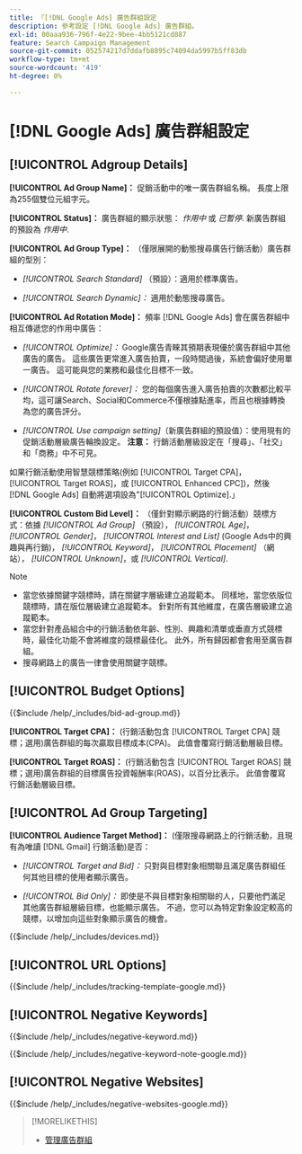 ```yaml
---
title: 『[!DNL Google Ads] 廣告群組設定
description: 參考設定 [!DNL Google Ads] 廣告群組。
exl-id: 00aaa936-796f-4e22-9bee-4bb5121cd887
feature: Search Campaign Management
source-git-commit: 052574217d7ddafb8895c74094da5997b5ff83db
workflow-type: tm+mt
source-wordcount: '419'
ht-degree: 0%

---
```


# [!DNL Google Ads] 廣告群組設定

## [!UICONTROL Adgroup Details]

**[!UICONTROL Ad Group Name]：** 促銷活動中的唯一廣告群組名稱。 長度上限為255個雙位元組字元。

**[!UICONTROL Status]：** 廣告群組的顯示狀態： *作用中* 或 *已暫停*. 新廣告群組的預設為 *作用中*.

**[!UICONTROL Ad Group Type]：** （僅限展開的動態搜尋廣告行銷活動）廣告群組的型別：

* *[!UICONTROL Search Standard]* （預設）：適用於標準廣告。

* *[!UICONTROL Search Dynamic]：* 適用於動態搜尋廣告。

**[!UICONTROL Ad Rotation Mode]：** 頻率 [!DNL Google Ads] 會在廣告群組中相互傳遞您的作用中廣告：

* *[!UICONTROL Optimize]：* Google廣告青睞其預期表現優於廣告群組中其他廣告的廣告。 這些廣告更常進入廣告拍賣，一段時間過後，系統會偏好使用單一廣告。 這可能與您的業務和最佳化目標不一致。

* *[!UICONTROL Rotate forever]：*   您的每個廣告進入廣告拍賣的次數都比較平均，這可讓Search、Social和Commerce不僅根據點進率，而且也根據轉換為您的廣告評分。

* *[!UICONTROL Use campaign setting]*（新廣告群組的預設值）：使用現有的促銷活動層級廣告輪換設定。 **注意：** 行銷活動層級設定在「搜尋」、「社交」和「商務」中不可見。

如果行銷活動使用智慧競標策略(例如 [!UICONTROL Target CPA]， [!UICONTROL Target ROAS]，或 [!UICONTROL Enhanced CPC])，然後 [!DNL Google Ads] 自動將選項設為&quot;[!UICONTROL Optimize].」

**[!UICONTROL Custom Bid Level]：** （僅針對顯示網路的行銷活動）競標方式：依據 *[!UICONTROL Ad Group]* （預設）， *[!UICONTROL Age]*， *[!UICONTROL Gender]*， *[!UICONTROL Interest and List]* (Google Ads中的興趣與再行銷)， *[!UICONTROL Keyword]*， *[!UICONTROL Placement]* （網站）， *[!UICONTROL Unknown]*，或 *[!UICONTROL Vertical]*.

>[!NOTE]
>
>* 當您依據關鍵字競標時，請在關鍵字層級建立追蹤範本。 同樣地，當您依版位競標時，請在版位層級建立追蹤範本。 針對所有其他維度，在廣告層級建立追蹤範本。
>* 當您針對產品組合中的行銷活動依年齡、性別、興趣和清單或垂直方式競標時，最佳化功能不會將維度的競標最佳化。 此外，所有歸因都會套用至廣告群組。
>* 搜尋網路上的廣告一律會使用關鍵字競標。

## [!UICONTROL Budget Options]

<!-- **[!UICONTROL Bid]:** -->

{{$include /help/_includes/bid-ad-group.md}}

**[!UICONTROL Target CPA]：** (行銷活動包含 [!UICONTROL Target CPA] 競標；選用)廣告群組的每次贏取目標成本(CPA)。 此值會覆寫行銷活動層級目標。

**[!UICONTROL Target ROAS]：** (行銷活動包含 [!UICONTROL Target ROAS] 競標；選用)廣告群組的目標廣告投資報酬率(ROAS)，以百分比表示。 此值會覆寫行銷活動層級目標。

## [!UICONTROL Ad Group Targeting]

**[!UICONTROL Audience Target Method]：** (僅限搜尋網路上的行銷活動，且現有為唯讀 [!DNL Gmail] 行銷活動)是否：

* *[!UICONTROL Target and Bid]：* 只對與目標對象相關聯且滿足廣告群組任何其他目標的使用者顯示廣告。

* *[!UICONTROL Bid Only]：* 即使是不與目標對象相關聯的人，只要他們滿足其他廣告群組層級目標，也能顯示廣告。 不過，您可以為特定對象設定較高的競標，以增加向這些對象顯示廣告的機會。

<!-- **[!UICONTROL Devices]:** -->

{{$include /help/_includes/devices.md}}

## [!UICONTROL URL Options]

<!-- **[!UICONTROL Tracking Template]:** -->

{{$include /help/_includes/tracking-template-google.md}}

## [!UICONTROL Negative Keywords]

<!-- **[!UICONTROL Negative Keywords]:** -->

{{$include /help/_includes/negative-keyword.md}}

<!-- Note for **[!UICONTROL Negative Keywords]:** -->

{{$include /help/_includes/negative-keyword-note-google.md}}

## [!UICONTROL Negative Websites]

<!-- **[!UICONTROL Negative Websites]:** -->

{{$include /help/_includes/negative-websites-google.md}}

>[!MORELIKETHIS]
>
>* [管理廣告群組](/help/search-social-commerce/campaign-management/campaigns/ad-group-manage.md)
